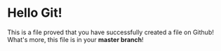 # Hello Git!
This is a file proved that you have successfully created a file on Github!
What's more, this file is in your **master branch**!

